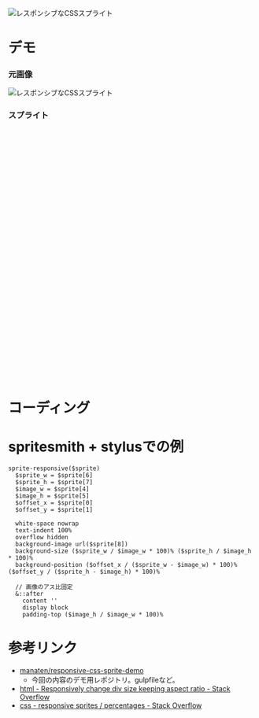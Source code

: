 <!--
title: レスポンシブなCSSスプライト
date:  2015-12-xx 12:00
categories: [CSS,stylus,spritesmith]
-->


![レスポンシブなCSSスプライト](http://manaten.net/wp-content/uploads/2014/07/responsive_2.png)



<!-- more -->

# デモ

### 元画像

![レスポンシブなCSSスプライト](http://manaten.net/wp-content/uploads/2015/12/sprite.png)


### スプライト

<div>
<style>
.sprite-demo__button1 {
  margin-bottom: 10px;
  width: 70%;
  white-space: nowrap;
  text-indent: 100%;
  overflow: hidden;
  font-size: 0;
  background-image: url("http://manaten.net/wp-content/uploads/2015/12/sprite.png");
  background-size: 345% 375%;
  background-position: 0% 0%;
}
.sprite-demo__button1::after {
  content: '';
  display: block;
  padding-top: 40%;
}
.sprite-demo__button2 {
  margin-bottom: 10px;
  width: 50%;
  white-space: nowrap;
  text-indent: 100%;
  overflow: hidden;
  font-size: 0;
  background-image: url("http://manaten.net/wp-content/uploads/2015/12/sprite.png");
  background-size: 287.5% 300%;
  background-position: 44.44444444444444% 40%;
}
.sprite-demo__button2::after {
  content: '';
  display: block;
  padding-top: 41.66666666666667%;
}
.sprite-demo__button3 {
  margin-bottom: 10px;
  width: 100%;
  max-width: 500px;
  white-space: nowrap;
  text-indent: 100%;
  overflow: hidden;
  font-size: 0;
  background-image: url("http://manaten.net/wp-content/uploads/2015/12/sprite.png");
  background-size: 276% 250%;
  background-position: 100% 100%;
}
.sprite-demo__button3::after {
  content: '';
  display: block;
  padding-top: 48%;
}
</style>
<div class="sprite-demo__button1">ボタン1</div>
<div class="sprite-demo__button2">ボタン2</div>
<div class="sprite-demo__button3">ボタン3</div>
</div>

# コーディング



# spritesmith + stylusでの例

```stylus
sprite-responsive($sprite)
  $sprite_w = $sprite[6]
  $sprite_h = $sprite[7]
  $image_w = $sprite[4]
  $image_h = $sprite[5]
  $offset_x = $sprite[0]
  $offset_y = $sprite[1]

  white-space nowrap
  text-indent 100%
  overflow hidden
  background-image url($sprite[8])
  background-size ($sprite_w / $image_w * 100)% ($sprite_h / $image_h * 100)%
  background-position ($offset_x / ($sprite_w - $image_w) * 100)% ($offset_y / ($sprite_h - $image_h) * 100)%

  // 画像のアス比固定
  &::after
    content ''
    display block
    padding-top ($image_h / $image_w * 100)%
```

# 参考リンク

- [manaten/responsive-css-sprite-demo](https://github.com/manaten/responsive-css-sprite-demo)
    - 今回の内容のデモ用レポジトリ。gulpfileなど。
- [html - Responsively change div size keeping aspect ratio - Stack Overflow](http://stackoverflow.com/questions/12121090/responsively-change-div-size-keeping-aspect-ratio)
- [css - responsive sprites / percentages - Stack Overflow](http://stackoverflow.com/questions/21810262/responsive-sprites-percentages)

